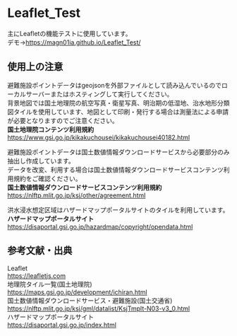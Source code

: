 # Leaflet_Test
主にLeafletの機能テストに使用しています。  
デモ→https://magn01ia.github.io/Leaflet_Test/  

## 使用上の注意  
避難施設ポイントデータはgeojsonを外部ファイルとして読み込んでいるのでローカルサーバーまたはホスティングして実行してください。  
背景地図では国土地理院の航空写真・衛星写真、明治期の低湿地、治水地形分類図タイルを使用しています、地図として印刷・発行する場合は測量法による申請が必要となりますのでご注意ください。  
**国土地理院コンテンツ利用規約**  
https://www.gsi.go.jp/kikakuchousei/kikakuchousei40182.html  

避難施設ポイントデータは国土数値情報ダウンロードサービスから必要部分のみ抽出し作成しています。  
データを改変、利用する場合は国土数値情報ダウンロードサービスコンテンツ利用規約をご確認ください。  
**国土数値情報ダウンロードサービスコンテンツ利用規約**    
https://nlftp.mlit.go.jp/ksj/other/agreement.html

洪水浸水想定区域はハザードマップポータルサイトのタイルを利用しています。  
**ハザードマップポータルサイト**  
https://disaportal.gsi.go.jp/hazardmap/copyright/opendata.html

## 参考文献・出典  
Leaflet  
https://leafletjs.com  
地理院タイル一覧(国土地理院)  
https://maps.gsi.go.jp/development/ichiran.html  
国土数値情報ダウンロードサービス・避難施設(国土交通省)    
https://nlftp.mlit.go.jp/ksj/gml/datalist/KsjTmplt-N03-v3_0.html  
ハザードマップポータルサイト  
https://disaportal.gsi.go.jp/index.html
